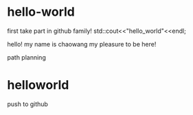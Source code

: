 # hello-world
first take part in github family!
std::cout<<"hello_world"<<endl;

hello!
my name is chaowang
my pleasure to be here!


path planning
# helloworld

push to github

